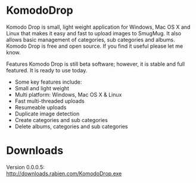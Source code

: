 KomodoDrop
==========

Komodo Drop is small, light weight application for Windows, Mac OS X and Linux that makes it easy and fast to upload images to SmugMug. It also allows basic management of categories, sub categories and albums. Komodo Drop is free and open source. If you find it useful please let me know.

Features
Komodo Drop is still beta software; however, it is stable and full featured. It is ready to use today.
 
* Some key features include:
* Small and light weight
* Multi platform: Windows, Mac OS X & Linux
* Fast multi-threaded uploads
* Resumeable uploads
* Duplicate image detection
* Create categories and sub categories
* Delete albums, categories and sub categories

Downloads
=========

Version 0.0.0.5:  
http://downloads.rabien.com/KomodoDrop.exe
